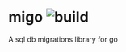 # migo ![build](https://github.com/adjika/migo/actions/workflows/go.yml/badge.svg)
A sql db migrations library for go
